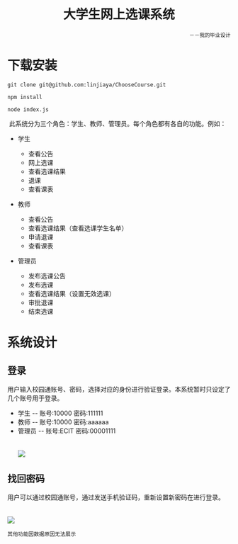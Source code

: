<h1 align="center">大学生网上选课系统</h1>
<p align="right"><small>－－我的毕业设计</small></p>
<h1>下载安装</h1>
<p><code>git clone git@github.com:linjiaya/ChooseCourse.git</code></p>
<p><code>npm install</code></p>
<p><code>node index.js</code></p>

  此系统分为三个角色：学生、教师、管理员。每个角色都有各自的功能。例如：
  
* 学生
  * 查看公告
  * 网上选课
  * 查看选课结果
  * 退课
  * 查看课表

* 教师
  * 查看公告
  * 查看选课结果（查看选课学生名单）
  * 申请退课
  * 查看课表  

* 管理员
  * 发布选课公告
  * 发布选课
  * 查看选课结果（设置无效选课）
  * 审批退课
  * 结束选课

# 系统设计

## 登录

 用户输入校园通账号、密码，选择对应的身份进行验证登录。本系统暂时只设定了几个账号用于登录。
 * 学生 --  账号:10000  密码:111111
 * 教师 --  账号:10000  密码:aaaaaa
 * 管理员 --  账号:ECIT 密码:00001111<br/>
<br><br>
![](https://github.com/linjiaya/ChooseCourse/raw/master/webImages/login.png)
 
 ## 找回密码
 
用户可以通过校园通账号，通过发送手机验证码，重新设置新密码在进行登录。<br>
<br><br>
![](https://github.com/linjiaya/ChooseCourse/raw/master/webImages/forgetPsw.gif) 

`其他功能因数据原因无法展示`
